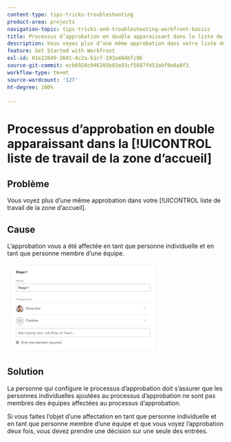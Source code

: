 ```yaml
---
content-type: tips-tricks-troubleshooting
product-area: projects
navigation-topic: tips-tricks-and-troubleshooting-workfront-basics
title: Processus d’approbation en double apparaissant dans la liste de travail de la zone d’accueil
description: Vous voyez plus d’une même approbation dans votre liste de travail de la zone d’accueil.
feature: Get Started with Workfront
exl-id: 01e22849-2601-4c2a-b1cf-193a484bfc0b
source-git-commit: ecb6928c946203b03a93cf5687fd53abf8e6a8f3
workflow-type: tm+mt
source-wordcount: '127'
ht-degree: 100%

---
```


# Processus d’approbation en double apparaissant dans la [!UICONTROL liste de travail de la zone d’accueil]

## Problème

Vous voyez plus d’une même approbation dans votre [!UICONTROL liste de travail de la zone d’accueil].

## Cause

L’approbation vous a été affectée en tant que personne individuelle et en tant que personne membre d’une équipe.

![](assets/stages-approval-350x208.png)

## Solution

La personne qui configure le processus d’approbation doit s’assurer que les personnes individuelles ajoutées au processus d’approbation ne sont pas membres des équipes affectées au processus d’approbation.

Si vous faites l’objet d’une affectation en tant que personne individuelle et en tant que personne membre d’une équipe et que vous voyez l’approbation deux fois, vous devez prendre une décision sur une seule des entrées.
